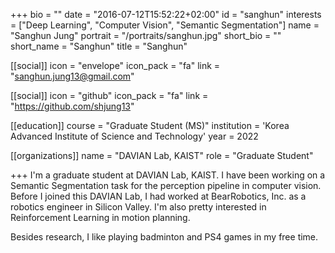 +++
bio = ""
date = "2016-07-12T15:52:22+02:00"
id = "sanghun"
interests = ["Deep Learning", "Computer Vision", "Semantic Segmentation"]
name = "Sanghun Jung"
portrait = "/portraits/sanghun.jpg"
short_bio = ""
short_name = "Sanghun"
title = "Sanghun"


[[social]]
    icon = "envelope"
    icon_pack = "fa"
    link = "sanghun.jung13@gmail.com"

[[social]]
    icon = "github"
    icon_pack = "fa"
    link = "https://github.com/shjung13"

[[education]]
    course = "Graduate Student (MS)"
    institution = 'Korea Advanced Institute of Science and Technology'
    year = 2022

[[organizations]]
    name = "DAVIAN Lab, KAIST"
    role = "Graduate Student"

+++
I'm a graduate student at DAVIAN Lab, KAIST. I have been working on a Semantic Segmentation task for the perception pipeline in computer vision. Before I joined this DAVIAN Lab, I had worked at BearRobotics, Inc. as a robotics engineer in Silicon Valley. I'm also pretty interested in Reinforcement Learning in motion planning. 

Besides research, I like playing badminton and PS4 games in my free time.